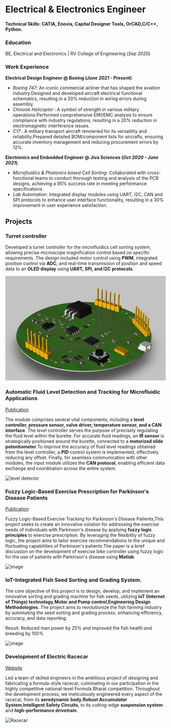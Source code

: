 # Electrical & Electronics Engineer

#### Technical Skills: CATIA, Enovia, Capital Designer Tools, OrCAD,C/C++, Python.

### Education 
BE, Electrical and Electronics | RV College of Engineering (_Sep 2020_)

### Work Experience 
**Electrical Design Engineer @ Boeing (_June 2021 - Present_)**
- *Boeing 747*: An iconic commercial airliner that has shaped the aviation industry.Designed and developed aircraft electrical functional schematics, resulting in a 20% reduction in wiring errors during assembly.
- *Chinook Helicopter* : A symbol of strength in various military operations.Performed comprehensive EMI/EMC analysis to ensure compliance with industry regulations, resulting in a 20% reduction in electromagnetic interference issues. 
- *C17* : A military transport aircraft renowned for its versatility and reliability.Prepared detailed BOM/component lists for aircrafts, ensuring accurate inventory management and reducing procurement errors by 12%.

**Electronics and Embedded Engineer @ Jiva Sciences (_Oct 2020 - June 2021_)**
- *Microfluidics & Photonics based Cell Sorting*: Collaborated with cross-functional teams to conduct thorough testing and analysis of the PCB designs, achieving a 95% success rate in meeting performance specifications.
- *Lab Automation*: Integrated display modules using UART, I2C, CAN and SPI protocols to enhance user interface functionality, resulting in a 30% improvement in user experience satisfaction.

## Projects
### Turret controller
Developed a turret controller for the microfluidics cell sorting system, allowing precise microscope magnification control based on specific requirements. The design included motor control using **PWM**, integrated position control via **ADC**, and real-time transmission of position and speed data to an **OLED display** using **UART, SPI, and I2C protocols**.

![Turret controller](/Assets/img/pcb.JPG)

### Automatic Fluid Level Detection and Tracking for Microfluidic Applications
[Publication](https://www.mdpi.com/1424-8220/22/11/4240)

The module comprises several vital components, including a **level controller, pressure sensor, valve driver, temperature sensor, and a CAN interface**. The level controller serves the purpose of precisely regulating the fluid level within the burette. For accurate fluid readings, an **IR sensor** is strategically positioned around the burette, connected to a **motorized slide potentiometer**.To improve the accuracy of fluid level readings obtained from the level controller, a **PID** control system is implemented, effectively reducing any offset. Finally, for seamless communication with other modules, the input module utilizes the **CAN protocol**, enabling efficient data exchange and coordination across the entire system.

![level detector](https://github.com/MahimashreePrabhakar/Portfolio/assets/139842289/6a272702-bb7d-4804-8e08-0637737ff330)


###  Fuzzy Logic-Based Exercise Prescription for Parkinson's Disease Patients
[Publication](https://www.researchgate.net/publication/340546663_Fuzzy_logic_in_sports_A_Review_and_an_Illustrative_Case_Study_in_the_Field_of_cycling)

Fuzzy Logic-Based Exercise Tracking for Parkinson's Disease Patients,This project seeks to create an innovative solution for addressing the exercise needs of individuals with Parkinson's disease by applying **fuzzy logic principles** to exercise prescription. By leveraging the flexibility of fuzzy logic, the project aims to tailor exercise recommendations to the unique and fluctuating capabilities of Parkinson's patients.The paper is a brief discussion on the development of exercise bike controller using fuzzy logic for the use of patients with Parkinson's disease using **Matlab**.

![image](https://github.com/MahimashreePrabhakar/Portfolio/assets/139842289/b83bf0fa-7088-4e5f-aa03-2f0c87c91854)


### IoT-Integrated Fish Seed Sorting and Grading System.

The core objective of this project is to design, develop, and implement an innovative sorting and grading machine for fish seeds, utilizing **IoT (Internet of Things) technology**,**Motor and Pump control**,**Engineering Design Methodologies**. The project aims to revolutionize the fish farming industry by automating the seed sorting and grading process, enhancing efficiency, accuracy, and data reporting.

Result: Reduced man power by 25% and improved the fish health and breeding by 100%

![image](https://github.com/MahimashreePrabhakar/Portfolio/assets/139842289/b7a24baf-4526-4a1f-bbfe-0c27f76cfe07)


### Development of Electric Racecar
[Website](https://teamchimera.in/)

Led a team of skilled engineers in the ambitious project of designing and fabricating a formula-style racecar, culminating in our participation in the highly competitive national-level Formula Bharat competition. Throughout the development process, we meticulously engineered every aspect of the racecar, from its **aerodynamic body**,**Robust Accumulator System**,**Intelligent Safety Circuits**, to its cutting-edge **suspension system** and **high-performance drivetrain**.

![Racecar](https://github.com/MahimashreePrabhakar/Portfolio/assets/139842289/0c6b5558-1773-450b-9685-de0cd421f553)
